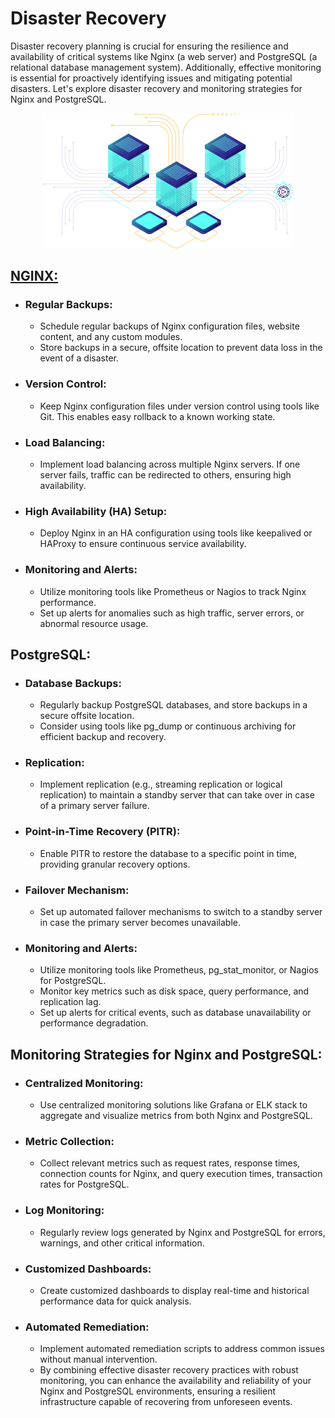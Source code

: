 # Disaster Recovery

Disaster recovery planning is crucial for ensuring the resilience and availability of critical systems like Nginx (a web server) and PostgreSQL (a relational database management system). Additionally, effective monitoring is essential for proactively identifying issues and mitigating potential disasters. Let's explore disaster recovery and monitoring strategies for Nginx and PostgreSQL.

<p align="center"> <img  width=400 src="./assets/it-diasaster.png"> </p>


## <a href="./nginx/README.md">NGINX:</a>

- ### Regular Backups:
  - Schedule regular backups of Nginx configuration files, website content, and any custom modules.
  - Store backups in a secure, offsite location to prevent data loss in the event of a disaster.

- ### Version Control:
  - Keep Nginx configuration files under version control using tools like Git. This enables easy rollback to a known working state.

- ### Load Balancing:
  - Implement load balancing across multiple Nginx servers. If one server fails, traffic can be redirected to others, ensuring high availability.

- ### High Availability (HA) Setup:
  - Deploy Nginx in an HA configuration using tools like keepalived or HAProxy to ensure continuous service availability.

- ### Monitoring and Alerts:
  - Utilize monitoring tools like Prometheus or Nagios to track Nginx performance.
  - Set up alerts for anomalies such as high traffic, server errors, or abnormal resource usage.

## PostgreSQL:

- ### Database Backups:
  - Regularly backup PostgreSQL databases, and store backups in a secure offsite location.
  - Consider using tools like pg_dump or continuous archiving for efficient backup and recovery.

- ### Replication:
  - Implement replication (e.g., streaming replication or logical replication) to maintain a standby server that can take over in case of a primary server failure.

- ### Point-in-Time Recovery (PITR):
  - Enable PITR to restore the database to a specific point in time, providing granular recovery options.

- ### Failover Mechanism:
  - Set up automated failover mechanisms to switch to a standby server in case the primary server becomes unavailable.

- ### Monitoring and Alerts:
  - Utilize monitoring tools like Prometheus, pg_stat_monitor, or Nagios for PostgreSQL.
  - Monitor key metrics such as disk space, query performance, and replication lag.
  - Set up alerts for critical events, such as database unavailability or performance degradation.

## Monitoring Strategies for Nginx and PostgreSQL:

- ### Centralized Monitoring:
  - Use centralized monitoring solutions like Grafana or ELK stack to aggregate and visualize metrics from both Nginx and PostgreSQL.

- ### Metric Collection:
  - Collect relevant metrics such as request rates, response times, connection counts for Nginx, and query execution times, transaction rates for PostgreSQL.

- ### Log Monitoring:
  - Regularly review logs generated by Nginx and PostgreSQL for errors, warnings, and other critical information.

- ### Customized Dashboards:
  - Create customized dashboards to display real-time and historical performance data for quick analysis.

- ### Automated Remediation:
  - Implement automated remediation scripts to address common issues without manual intervention.
  - By combining effective disaster recovery practices with robust monitoring, you can enhance the availability and reliability of your Nginx and PostgreSQL environments, ensuring a resilient infrastructure capable of recovering from unforeseen events.
